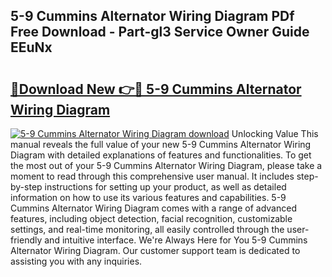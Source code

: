 ## 5-9 Cummins Alternator Wiring Diagram PDf Free Download - Part-gl3 Service Owner Guide EEuNx

# <h2><a href="http://dft31v.blite.top/?on=5-9+Cummins+Alternator+Wiring+Diagram">🔗Download New 👉🔴 5-9 Cummins Alternator Wiring Diagram</a></h2>

[![5-9 Cummins Alternator Wiring Diagram download](https://i.imgur.com/lujVjoI.png)](http://dft31v.blite.top/?on=5-9+Cummins+Alternator+Wiring+Diagram)
Unlocking Value This manual reveals the full value of your new 5-9 Cummins Alternator Wiring Diagram with detailed explanations of features and functionalities. To get the most out of your 5-9 Cummins Alternator Wiring Diagram, please take a moment to read through this comprehensive user manual. It includes step-by-step instructions for setting up your product, as well as detailed information on how to use its various features and capabilities. 5-9 Cummins Alternator Wiring Diagram comes with a range of advanced features, including object detection, facial recognition, customizable settings, and real-time monitoring, all easily controlled through the user-friendly and intuitive interface. We're Always Here for You 5-9 Cummins Alternator Wiring Diagram. Our customer support team is dedicated to assisting you with any inquiries.
